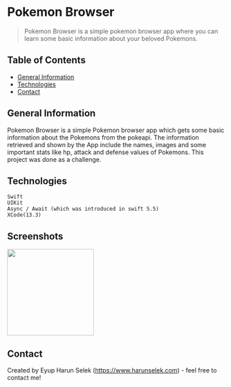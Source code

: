 #  Pokemon Browser
> Pokemon Browser is a simple pokemon browser app where you can learn some basic information about your beloved Pokemons.



## Table of Contents
* [General Information](#general-information)
* [Technologies](#technologies)
* [Contact](#contact)
  
## General Information
Pokemon Browser is a simple Pokemon browser app which gets some basic information about the Pokemons from the pokeapi. The information retrieved and shown by the App include the names, images and some important stats like hp, attack and defense values of Pokemons. This project was done as a challenge.

## Technologies
    Swift
    UIKit
    Async / Await (which was introduced in swift 5.5)
    XCode(13.3)
    
## Screenshots
<img src="https://user-images.githubusercontent.com/25989773/159705096-c21be196-b509-4d6e-ab7e-1ba8c366b123.png" width="200" />




## Contact
Created by Eyup Harun Selek (https://www.harunselek.com) - feel free to contact me!
